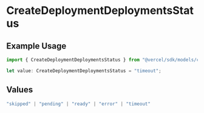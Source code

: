 # CreateDeploymentDeploymentsStatus

## Example Usage

```typescript
import { CreateDeploymentDeploymentsStatus } from "@vercel/sdk/models/createdeploymentop.js";

let value: CreateDeploymentDeploymentsStatus = "timeout";
```

## Values

```typescript
"skipped" | "pending" | "ready" | "error" | "timeout"
```